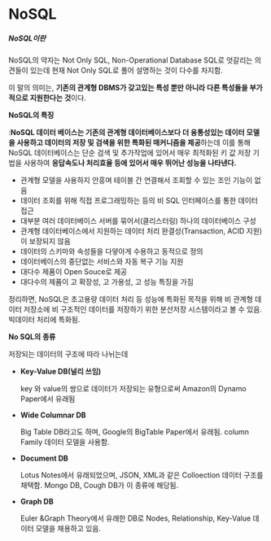 # NoSQL



##### NoSQL이란

NoSQL의 약자는 Not Only SQL, Non-Operational Database SQL로 엇갈리는 의견들이 있는데 현재 Not Only SQL로 풀어 설명하는 것이 다수를 차지함.

이 말의 의미는, **기존의 관계형 DBMS가 갖고있는 특성 뿐만 아니라 다른 특성들을 부가적으로 지원한다는 것**이다.



**NoSQL의 특징**

:**NoSQL 데이터 베이스는 기존의 관계형 데이터베이스보다 더 융통성있는 데이터 모델을 사용하고 데이터의 저장 및 검색을 위한 특화된 매커니즘을 제공**하는데 이를 통해 NoSQL 데이터베이스는 단순 검색 및 추가작업에 있어서 매우 최적화된 키 값 저장 기법을 사용하여 **응답속도나 처리효율 등에 있어서 매우 뛰어난 성능을 나타낸다.**

- 관계형 모델을 사용하지 안흥며 테이블 간 연결해서 조회할 수 있는 조인 기능이 없음
- 데이터 조회를 위해 직접 프로그래밍하는 등의 비 SQL 인터페이스를 통한 데이터 접근
- 대부분 여러 데이터베이스 서버를 묶어서(클리스터링) 하나의 데이터베이스 구성
- 관계형 데이터베이스에서 지원하는 데이터 처리 완결성(Transaction, ACID 지원)이 보장되지 않음
- 데이터의 스키마와 속성들을 다얗아게 수용하고 동적으로 정의
- 데이터베이스의 중단없는 서비스와 자동 복구 기능 지원
- 대다수 제품이 Open Souce로 제공
- 대다수의 제품이 고 확장성, 고 가용성, 고 성능 특징을 가짐

정리하면, NoSQL은 초고용량 데이터 처리 등 성능에 특화된 목적을 위해 비 관계형 데이터 저장소에 비 구조적인 데이터를 저장하기 위한 분산저장 시스템이라고 볼 수 있음. 빅데이터 처리에 특화됨.



**No SQL의 종류**

저장되는 데이터의 구조에 따라 나뉘는데 

- **Key-Value DB(널리 쓰임)**

   key 와 value의 쌍으로 데이터가 저장되는 유형으로써 Amazon의            Dynamo Paper에서 유래됨

- **Wide Columnar DB**

  Big Table DB라고도 하며, Google의 BigTable Paper에서 유래됨.             column Family 데이터 모델을 사용함.

- **Document DB**

   Lotus Notes에서 유래되었으며, JSON, XML과 같은 Colloection 데이터          구조를 채택함. Mongo DB, Cough DB가 이 종류에 해당됨.

- **Graph DB**

  Euler &Graph Theory에서 유래한 DB로 Nodes, Relationship, Key-Value           데이터 모델을 채용하고 있음.
